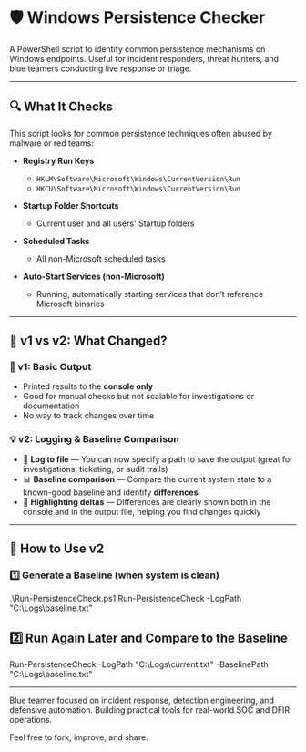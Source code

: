 # 🛡️ Windows Persistence Checker

A PowerShell script to identify common persistence mechanisms on Windows endpoints. Useful for incident responders, threat hunters, and blue teamers conducting live response or triage.

---

## 🔍 What It Checks

This script looks for common persistence techniques often abused by malware or red teams:

- **Registry Run Keys**  
  - `HKLM\Software\Microsoft\Windows\CurrentVersion\Run`  
  - `HKCU\Software\Microsoft\Windows\CurrentVersion\Run`

- **Startup Folder Shortcuts**  
  - Current user and all users' Startup folders

- **Scheduled Tasks**  
  - All non-Microsoft scheduled tasks

- **Auto-Start Services (non-Microsoft)**  
  - Running, automatically starting services that don’t reference Microsoft binaries

---

## 🔄 v1 vs v2: What Changed?

### 🧾 v1: Basic Output
- Printed results to the **console only**
- Good for manual checks but not scalable for investigations or documentation
- No way to track changes over time

### 💡 v2: Logging & Baseline Comparison
- 📝 **Log to file** — You can now specify a path to save the output (great for investigations, ticketing, or audit trails)
- 📊 **Baseline comparison** — Compare the current system state to a known-good baseline and identify **differences**
- 🎯 **Highlighting deltas** — Differences are clearly shown both in the console and in the output file, helping you find changes quickly

---

## 🚀 How to Use v2

### 1️⃣ Generate a Baseline (when system is clean)

.\Run-PersistenceCheck.ps1
Run-PersistenceCheck -LogPath "C:\Logs\baseline.txt"

## 2️⃣ Run Again Later and Compare to the Baseline

Run-PersistenceCheck -LogPath "C:\Logs\current.txt" -BaselinePath "C:\Logs\baseline.txt"

---

Blue teamer focused on incident response, detection engineering, and defensive automation.
Building practical tools for real-world SOC and DFIR operations.

Feel free to fork, improve, and share.

